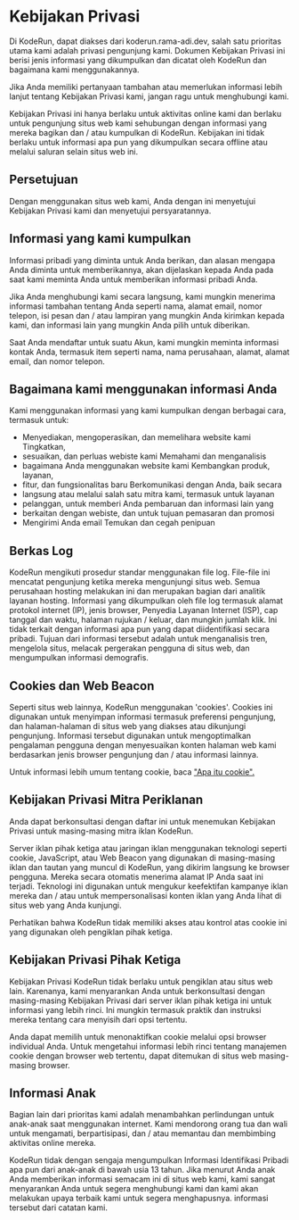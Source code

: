 
# Kebijakan Privasi
Di KodeRun, dapat diakses dari koderun.rama-adi.dev, salah satu prioritas utama kami adalah privasi pengunjung kami. Dokumen Kebijakan Privasi ini berisi jenis informasi yang dikumpulkan dan dicatat oleh KodeRun dan bagaimana kami menggunakannya.

Jika Anda memiliki pertanyaan tambahan atau memerlukan informasi lebih lanjut tentang Kebijakan Privasi kami, jangan ragu untuk menghubungi kami.

Kebijakan Privasi ini hanya berlaku untuk aktivitas online kami dan berlaku untuk pengunjung situs web kami sehubungan dengan informasi yang mereka bagikan dan / atau kumpulkan di KodeRun. Kebijakan ini tidak berlaku untuk informasi apa pun yang dikumpulkan secara offline atau melalui saluran selain situs web ini.

## Persetujuan
Dengan menggunakan situs web kami, Anda dengan ini menyetujui Kebijakan Privasi kami dan menyetujui persyaratannya.

## Informasi yang kami kumpulkan
Informasi pribadi yang diminta untuk Anda berikan, dan alasan mengapa Anda diminta untuk memberikannya, akan dijelaskan kepada Anda pada saat kami meminta Anda untuk memberikan informasi pribadi Anda.

Jika Anda menghubungi kami secara langsung, kami mungkin menerima informasi tambahan tentang Anda seperti nama, alamat email, nomor telepon, isi pesan dan / atau lampiran yang mungkin Anda kirimkan kepada kami, dan informasi lain yang mungkin Anda pilih untuk diberikan.

Saat Anda mendaftar untuk suatu Akun, kami mungkin meminta informasi kontak Anda, termasuk item seperti nama, nama perusahaan, alamat, alamat email, dan nomor telepon.

## Bagaimana kami menggunakan informasi Anda
Kami menggunakan informasi yang kami kumpulkan dengan berbagai cara, termasuk untuk:
 - Menyediakan, mengoperasikan, dan memelihara website kami Tingkatkan,
 - sesuaikan, dan perluas webiste kami Memahami dan menganalisis
 - bagaimana Anda menggunakan website kami Kembangkan produk, layanan,
 - fitur, dan fungsionalitas baru Berkomunikasi dengan Anda, baik secara
 - langsung atau melalui salah satu mitra kami, termasuk untuk layanan
 - pelanggan, untuk memberi Anda pembaruan dan informasi lain yang
 - berkaitan dengan webiste, dan untuk tujuan pemasaran dan promosi
 - Mengirimi Anda email Temukan dan cegah penipuan

## Berkas Log
KodeRun mengikuti prosedur standar menggunakan file log. File-file ini mencatat pengunjung ketika mereka mengunjungi situs web. Semua perusahaan hosting melakukan ini dan merupakan bagian dari analitik layanan hosting. Informasi yang dikumpulkan oleh file log termasuk alamat protokol internet (IP), jenis browser, Penyedia Layanan Internet (ISP), cap tanggal dan waktu, halaman rujukan / keluar, dan mungkin jumlah klik. Ini tidak terkait dengan informasi apa pun yang dapat diidentifikasi secara pribadi. Tujuan dari informasi tersebut adalah untuk menganalisis tren, mengelola situs, melacak pergerakan pengguna di situs web, dan mengumpulkan informasi demografis.

## Cookies dan Web Beacon
Seperti situs web lainnya, KodeRun menggunakan 'cookies'. Cookies ini digunakan untuk menyimpan informasi termasuk preferensi pengunjung, dan halaman-halaman di situs web yang diakses atau dikunjungi pengunjung. Informasi tersebut digunakan untuk mengoptimalkan pengalaman pengguna dengan menyesuaikan konten halaman web kami berdasarkan jenis browser pengunjung dan / atau informasi lainnya.

Untuk informasi lebih umum tentang cookie, baca ["Apa itu cookie".](https://www.cookieconsent.com/what-are-cookies/)

## Kebijakan Privasi Mitra Periklanan

Anda dapat berkonsultasi dengan daftar ini untuk menemukan Kebijakan Privasi untuk masing-masing mitra iklan KodeRun.

Server iklan pihak ketiga atau jaringan iklan menggunakan teknologi seperti cookie, JavaScript, atau Web Beacon yang digunakan di masing-masing iklan dan tautan yang muncul di KodeRun, yang dikirim langsung ke browser pengguna. Mereka secara otomatis menerima alamat IP Anda saat ini terjadi. Teknologi ini digunakan untuk mengukur keefektifan kampanye iklan mereka dan / atau untuk mempersonalisasi konten iklan yang Anda lihat di situs web yang Anda kunjungi.

Perhatikan bahwa KodeRun tidak memiliki akses atau kontrol atas cookie ini yang digunakan oleh pengiklan pihak ketiga.

## Kebijakan Privasi Pihak Ketiga

Kebijakan Privasi KodeRun tidak berlaku untuk pengiklan atau situs web lain. Karenanya, kami menyarankan Anda untuk berkonsultasi dengan masing-masing Kebijakan Privasi dari server iklan pihak ketiga ini untuk informasi yang lebih rinci. Ini mungkin termasuk praktik dan instruksi mereka tentang cara menyisih dari opsi tertentu.

Anda dapat memilih untuk menonaktifkan cookie melalui opsi browser individual Anda. Untuk mengetahui informasi lebih rinci tentang manajemen cookie dengan browser web tertentu, dapat ditemukan di situs web masing-masing browser.


## Informasi Anak

Bagian lain dari prioritas kami adalah menambahkan perlindungan untuk anak-anak saat menggunakan internet. Kami mendorong orang tua dan wali untuk mengamati, berpartisipasi, dan / atau memantau dan membimbing aktivitas online mereka.

KodeRun tidak dengan sengaja mengumpulkan Informasi Identifikasi Pribadi apa pun dari anak-anak di bawah usia 13 tahun. Jika menurut Anda anak Anda memberikan informasi semacam ini di situs web kami, kami sangat menyarankan Anda untuk segera menghubungi kami dan kami akan melakukan upaya terbaik kami untuk segera menghapusnya. informasi tersebut dari catatan kami.
